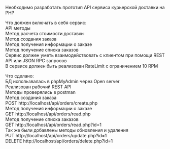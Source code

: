 Необходимо разработать прототип API сервиса курьерской доставки на PHP

Что должен включать в себя сервис:<br>
API методы<br>
Метод расчета стоимости доставки<br>
Метод создания заказа<br>
Метод получения информации о заказе<br>
Метод получение списка заказов<br>
Сервис должен уметь взаимодействовать с клиентом при помощи REST API или JSON RPC запросов<br>
В сервисе должен быть реализован RateLimit с ограничением 10 RPM<br>

Что сделано:<br>
БД использвалась в phpMyAdmin через Open server<br>
Реализован рабочий REST API<br>
Методы проверялись в postman<br>
Метод создания заказа<br>
POST http://localhost/api/orders/create.php<br>
Метод получения информации о заказе<br>
GET http://localhost/api/orders/read.php<br>
Метод получение списка заказов<br>
GET http://localhost/api/orders/read.php?id=1<br>
Так же были добавлены методы обновления и удаления<br>
PUT http://localhost/api/orders/update.php?id=1<br>
DELETE http://localhost/api/orders/delete.php?id=1<br>
